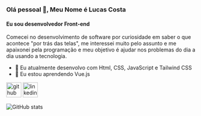 ### Olá pessoal 👋, Meu Nome é Lucas Costa
#### Eu sou desenvolvedor Front-end
Comecei no desenvolvimento de software por curiosidade em saber o que acontece "por trás das telas", me interessei muito pelo assunto e me apaixonei pela programação e meu objetivo é ajudar nos problemas do dia a dia usando a tecnologia.


- 🔭 Eu atualmente desenvolvo com Html, CSS, JavaScript e Tailwind CSS 
- 🌱 Eu estou aprendendo Vue.js 


[<img src='https://cdn.jsdelivr.net/npm/simple-icons@3.0.1/icons/github.svg' alt='github' height='40'>](https://github.com/Lucascmo8)  [<img src='https://cdn.jsdelivr.net/npm/simple-icons@3.0.1/icons/linkedin.svg' alt='linkedin' height='40'>](https://www.linkedin.com/in/devlucascosta/)  

![GitHub stats](https://github-readme-stats.vercel.app/api?username=Lucascmo8&show_icons=true)  
